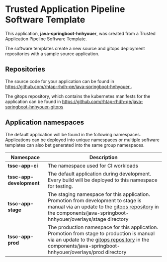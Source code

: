 # Trusted Application Pipeline Software Template

This application, **java-springboot-hnhyouer**, was created from a Trusted Application Pipeline Software Template.

The software templates create a new source and gitops deployment repositories with a sample source application. 

## Repositories

The source code for your application can be found in [https://github.com/rhtap-rhdh-qe/java-springboot-hnhyouer ](https://github.com/rhtap-rhdh-qe/java-springboot-hnhyouer ).
 
The gitops repository, which contains the kubernetes manifests for the application can be found in 
[https://github.com/rhtap-rhdh-qe/java-springboot-hnhyouer-gitops ](https://github.com/rhtap-rhdh-qe/java-springboot-hnhyouer-gitops ) 

## Application namespaces 

The default application will be found in the following namespaces. Applications can be deployed into unique namespaces or multiple software templates can also bet generated into the same group namespaces.  

|  Namespace   |  Description   |  
| -------- | -------- |
| **tssc-app-ci** | The namespace used for CI workloads |
| **tssc-app-development** | The default application during development. Every build will be deployed to this namespace for testing. |
| **tssc-app-stage** | The staging namespace for this application. Promotion from development to stage is manual via an update to the [gitops repository](https://github.com/rhtap-rhdh-qe/java-springboot-hnhyouer-gitops ) in the components/java-springboot-hnhyouer/overlays/stage directory |
| **tssc-app-prod** | The production namespace for this application. Promotion from stage to production is manual via an update to the [gitops repository](https://github.com/rhtap-rhdh-qe/java-springboot-hnhyouer-gitops ) in the components/java-springboot-hnhyouer/overlays/prod directory |